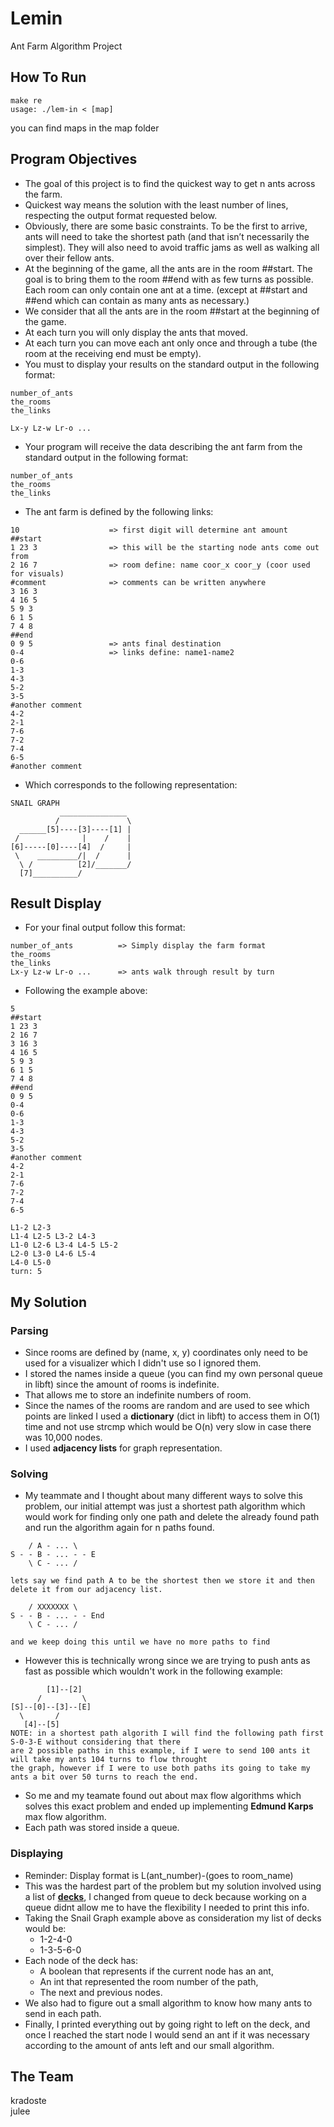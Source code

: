 # Lemin
Ant Farm Algorithm Project

## How To Run
```
make re  
usage: ./lem-in < [map]
```
you can find maps in the map folder

## Program Objectives
* The goal of this project is to find the quickest way to get n ants across the farm.
* Quickest way means the solution with the least number of lines, respecting the output format requested below.
* Obviously, there are some basic constraints. To be the first to arrive, ants will need to take the shortest path (and that isn’t necessarily the simplest). They will also need to avoid traffic jams as well as walking all over their fellow ants.
* At the beginning of the game, all the ants are in the room ##start. The goal is to bring them to the room ##end with as few turns as possible. Each room can only contain one ant at a time. (except at ##start and ##end which can contain as many ants as necessary.)
* We consider that all the ants are in the room ##start at the beginning of the game.
* At each turn you will only display the ants that moved.
* At each turn you can move each ant only once and through a tube (the room at the receiving end must be empty).
* You must to display your results on the standard output in the following format:
```
number_of_ants
the_rooms
the_links

Lx-y Lz-w Lr-o ...
```

* Your program will receive the data describing the ant farm from the standard output in the following format:
```
number_of_ants
the_rooms
the_links
```
* The ant farm is defined by the following links:
```
10                    => first digit will determine ant amount
##start
1 23 3                => this will be the starting node ants come out from
2 16 7                => room define: name coor_x coor_y (coor used for visuals)
#comment              => comments can be written anywhere      
3 16 3
4 16 5
5 9 3
6 1 5
7 4 8
##end
0 9 5                 => ants final destination
0-4                   => links define: name1-name2
0-6
1-3
4-3
5-2
3-5
#another comment
4-2
2-1
7-6
7-2
7-4
6-5
#another comment
```
- Which corresponds to the following representation:
```
SNAIL GRAPH
           _______________
          /               \ 
  ______[5]----[3]----[1] |
 /              |    /    |
[6]-----[0]----[4]  /     |
 \    _________/|  /      |
  \ /          [2]/_______/
  [7]__________/
```

## Result Display
* For your final output follow this format:
```
number_of_ants          => Simply display the farm format
the_rooms
the_links
Lx-y Lz-w Lr-o ...      => ants walk through result by turn
```
* Following the example above:
```
5                          
##start            
1 23 3          
2 16 7       
3 16 3
4 16 5
5 9 3
6 1 5
7 4 8
##end
0 9 5
0-4
0-6
1-3
4-3
5-2
3-5
#another comment
4-2
2-1
7-6
7-2
7-4
6-5
 
L1-2 L2-3
L1-4 L2-5 L3-2 L4-3
L1-0 L2-6 L3-4 L4-5 L5-2
L2-0 L3-0 L4-6 L5-4
L4-0 L5-0
turn: 5
```
## My Solution
### Parsing
* Since rooms are defined by (name, x, y) coordinates only need to be used for a visualizer which I didn't use so I ignored them.
* I stored the names inside a queue (you can find my own personal queue in libft) since the amount of rooms is indefinite.
* That allows me to store an indefinite numbers of room.
* Since the names of the rooms are random and are used to see which points are linked I used a **dictionary** (dict in libft) to access them in O(1) time and not use strcmp which would be O(n) very slow in case there was 10,000 nodes.
* I used **adjacency lists** for graph representation.
### Solving
* My teammate and I thought about many different ways to solve this problem, our initial attempt was just a shortest path algorithm which would work for finding only one path and delete the already found path and run the algorithm again for n paths found.
```
    / A - ... \
S - - B - ... - - E
    \ C - ... /
    
lets say we find path A to be the shortest then we store it and then delete it from our adjacency list.

    / XXXXXXX \
S - - B - ... - - End
    \ C - ... /
    
and we keep doing this until we have no more paths to find
```
* However this is technically wrong since we are trying to push ants as fast as possible which wouldn't work in the following example:
```
        [1]--[2]
      /         \
[S]--[0]--[3]--[E]
  \       /
   [4]--[5]
NOTE: in a shortest path algorith I will find the following path first S-0-3-E without considering that there
are 2 possible paths in this example, if I were to send 100 ants it will take my ants 104 turns to flow throught
the graph, however if I were to use both paths its going to take my ants a bit over 50 turns to reach the end.
```
* So me and my teamate found out about max flow algorithms which solves this exact problem and ended up implementing **Edmund Karps** max flow algorithm.
* Each path was stored inside a queue.
### Displaying
* Reminder: Display format is L(ant_number)-(goes to room_name)
* This was the hardest part of the problem but my solution involved using a list of [**decks**](Lemin/deck.h), I changed from queue to deck because working on a queue didnt allow me to have the flexibility I needed to print this info.
* Taking the Snail Graph example above as consideration my list of decks would be:
  * 1-2-4-0
  * 1-3-5-6-0  
* Each node of the deck has:
  * A boolean that represents if the current node has an ant, 
  * An int that represented the room number of the path,
  * The next and previous nodes.
* We also had to figure out a small algorithm to know how many ants to send in each path.
* Finally, I printed everything out by going right to left on the deck, and once I reached the start node I would send an ant if it was necessary according to the amount of ants left and our small algorithm.

## The Team
kradoste  
julee
